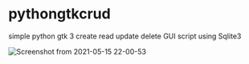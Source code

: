 # pythongtkcrud
simple python gtk 3 create read update delete GUI script using Sqlite3


![Screenshot from 2021-05-15 22-00-53](https://user-images.githubusercontent.com/56475797/118371241-4b38ce00-b5c9-11eb-9a1a-1d2b7ce839ee.png)
